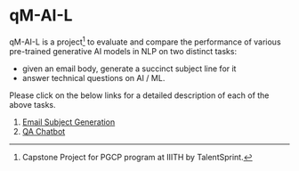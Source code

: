 # qM-AI-L

qM-AI-L is a project[^1] to evaluate and compare the performance of various pre-trained generative AI models in NLP on two distinct tasks:
* given an email body, generate a succinct subject line for it
* answer technical questions on AI / ML.

Please click on the below links for a detailed description of each of the above tasks.
1. [Email Subject Generation](https://github.com/nutworker/qM-AI-L/blob/main/README-EmailSubject.md)
2. [QA Chatbot](https://github.com/nutworker/qM-AI-L/blob/main/README-RAG_QA.md)

[^1]: Capstone Project for PGCP program at IIITH by TalentSprint.
